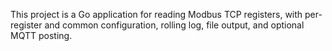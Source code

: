 <!-- Use this file to provide workspace-specific custom instructions to Copilot. For more details, visit https://code.visualstudio.com/docs/copilot/copilot-customization#_use-a-githubcopilotinstructionsmd-file -->

This project is a Go application for reading Modbus TCP registers, with per-register and common configuration, rolling log, file output, and optional MQTT posting.
